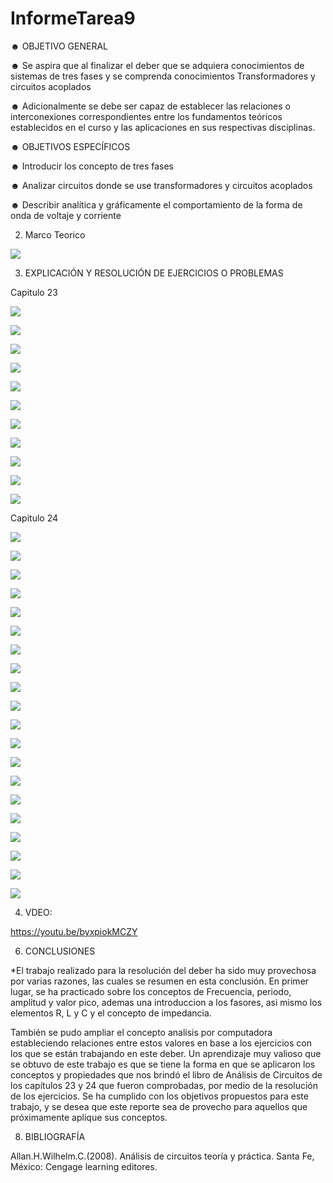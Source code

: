 # InformeTarea9


☻ OBJETIVO GENERAL

☻ Se aspira que al finalizar el deber que se adquiera conocimientos de sistemas de tres fases y se comprenda conocimientos Transformadores y circuitos acoplados

☻ Adicionalmente se debe ser capaz de establecer las relaciones o interconexiones correspondientes entre los fundamentos teóricos establecidos en el curso y las aplicaciones en sus respectivas disciplinas.


☻ OBJETIVOS ESPECÍFICOS

☻ Introducir los concepto de tres fases

☻ Analizar circuitos donde se use transformadores y circuitos acoplados

☻ Describir analítica y gráficamente el comportamiento de la forma de onda de voltaje y corriente



2. Marco Teorico 

![](Img/marco.jpg)



3. EXPLICACIÓN Y RESOLUCIÓN DE EJERCICIOS O PROBLEMAS

Capitulo 23

![](Img/1,3.PNG)

![](Img/5.PNG)

![](Img/7,9,11.PNG)

![](Img/13,15,17.PNG)

![](Img/1.1.png)

![](Img/1.2.png)

![](Img/1.3.png)

![](Img/1.4.png)

![](Img/1.5.png)

![](Img/1.6.png)

![](Img/1.7.png)



Capitulo 24

![](Img/2.1.png)

![](Img/deber9-1.jpg)

![](Img/deber9-2.jpg)

![](Img/deber9-3.jpg)

![](Img/deber9-4.jpg)

![](Img/deber9-5.jpg)

![](Img/deber9-6.jpg)

![](Img/deber9-7.jpg)

![](Img/deber9-8.jpg)

![](Img/deber9-9.jpg)

![](Img/45.jpg)

![](Img/46.jpg)

![](Img/48.jpg)

![](Img/49.jpg)

![](Img/53.jpg)

![](Img/53.1.jpg)

![](Img/55.jpg)

![](Img/55.1.jpg)

![](Img/57.jpg)

![](Img/59.jpg)








4. VDEO:

https://youtu.be/byxpiokMCZY

6. CONCLUSIONES

*El trabajo realizado para la resolución del deber ha sido muy provechosa por varias razones, las cuales se resumen en esta conclusión. En primer lugar, se ha practicado sobre los conceptos de Frecuencia, periodo, amplitud y valor pico, ademas una introduccion a los fasores, asi mismo los elementos R, L y C y el concepto de impedancia.

También se pudo ampliar el concepto analisis por computadora estableciendo relaciones entre estos valores en base a los ejercicios con los que se están trabajando en este deber. Un aprendizaje muy valioso que se obtuvo de este trabajo es que se tiene la forma en que se aplicaron los conceptos y propiedades que nos brindó el libro de Análisis de Circuitos de los capítulos 23 y 24 que fueron comprobadas, por medio de la resolución de los ejercicios. Se ha cumplido con los objetivos propuestos para este trabajo, y se desea que este reporte sea de provecho para aquellos que próximamente aplique sus conceptos.

8. BIBLIOGRAFÍA

Allan.H.Wilhelm.C.(2008). Análisis de circuitos teoría y práctica. Santa Fe, México: Cengage learning editores.
